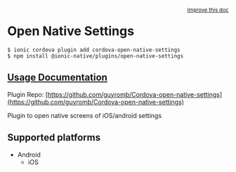 <a style="float:right;font-size:12px;" href="http://github.com/danielsogl/awesome-cordova-plugins/edit/master/src/@awesome-cordova-plugins/plugins/open-native-settings/index.ts#L1">
  Improve this doc
</a>

# Open Native Settings

```
$ ionic cordova plugin add cordova-open-native-settings
$ npm install @ionic-native/plugins/open-native-settings
```

## [Usage Documentation](https://ionicframework.com/docs/native/open-native-settings/)

Plugin Repo: [https://github.com/guyromb/Cordova-open-native-settings](https://github.com/guyromb/Cordova-open-native-settings)

Plugin to open native screens of iOS/android settings

## Supported platforms

- Android
  - iOS
